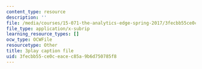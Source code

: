 ```yaml
---
content_type: resource
description: ''
file: /media/courses/15-071-the-analytics-edge-spring-2017/3fecbb55ce0ceacec85a9b6d750785f8_Goo1EUY-Y8M.srt
file_type: application/x-subrip
learning_resource_types: []
ocw_type: OCWFile
resourcetype: Other
title: 3play caption file
uid: 3fecbb55-ce0c-eace-c85a-9b6d750785f8
---
```

